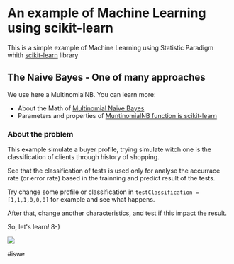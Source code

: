 # An example of Machine Learning using scikit-learn

This is a simple example of Machine Learning using Statistic Paradigm whith [scikit-learn](https://scikit-learn.org/stable/) library

## The Naive Bayes - One of many approaches

We use here a MultinomialNB. You can learn more:

- About the Math of [Multinomial Naive Bayes](https://scikit-learn.org/stable/modules/naive_bayes.html#multinomial-naive-bayes)
- Parameters and properties of [MuntinomialNB function is scikit-learn](https://scikit-learn.org/stable/modules/generated/sklearn.naive_bayes.MultinomialNB.html)

### About the problem

This example simulate a buyer profile, trying simulate witch one is the classification of clients through history of shopping.

See that the classification of tests is used only for analyse the accurrace rate (or error rate) based in the trainning and predict result of the tests.

Try change some profile or classification in ```testClassification = [1,1,1,0,0,0]``` for example and see what happens.

After that, change another characteristics, and test if this impact the result.

So, let's learn! 8-)

![](https://media.giphy.com/media/PjJ1cLHqLEveXysGDB/giphy.gif)

#iswe




